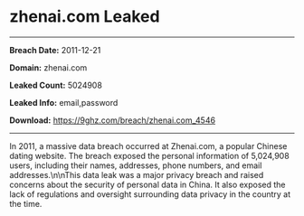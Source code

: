 # zhenai.com Leaked

------------
**Breach Date:** 2011-12-21

**Domain:** zhenai.com

**Leaked Count:** 5024908

**Leaked Info:** email,password

**Download:** https://9ghz.com/breach/zhenai.com_4546

------------
In 2011, a massive data breach occurred at Zhenai.com, a popular Chinese dating website. The breach exposed the personal information of 5,024,908 users, including their names, addresses, phone numbers, and email addresses.\n\nThis data leak was a major privacy breach and raised concerns about the security of personal data in China. It also exposed the lack of regulations and oversight surrounding data privacy in the country at the time.

